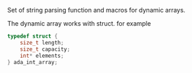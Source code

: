 Set of string parsing function and macros for dynamic arrays.

The dynamic array works with struct. for example 
``` C
typedef struct {
    size_t length;
    size_t capacity;
    int* elements;
} ada_int_array;
```
